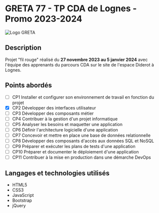 # GRETA 77 - TP CDA de Lognes - Promo 2023-2024

![Logo GRETA](https://www.forpro-creteil.org/images/greta77.png)

## Description
Projet "fil rouge" réalisé du **27 novembre 2023 au 5 janvier 2024** avec l'équipe des apprenants du parcours CDA sur le site de l'espace Diderot à Lognes.

## Points abordés
- [ ] CP1 Installer et configurer son environnement de travail en fonction du projet
- [x] CP2 Développer des interfaces utilisateur
- [ ] CP3 Développer des composants métier
- [ ] CP4 Contribuer à la gestion d'un projet informatique
- [ ] CP5 Analyser les besoins et maquetter une application
- [ ] CP6 Définir l'architecture logicielle d'une application
- [ ] CP7 Concevoir et mettre en place une base de données relationnelle
- [ ] CP8 Développer des composants d'accès aux données SQL et NoSQL
- [ ] CP9 Préparer et exécuter les plans de tests d'une application
- [ ] CP10 Préparer et documenter le déploiement d'une application
- [ ] CP11 Contribuer à la mise en production dans une démarche DevOps

## Langages et technologies utilisés
+ HTML5
+ CSS3
+ JavaScript
+ Bootstrap
+ jQuery